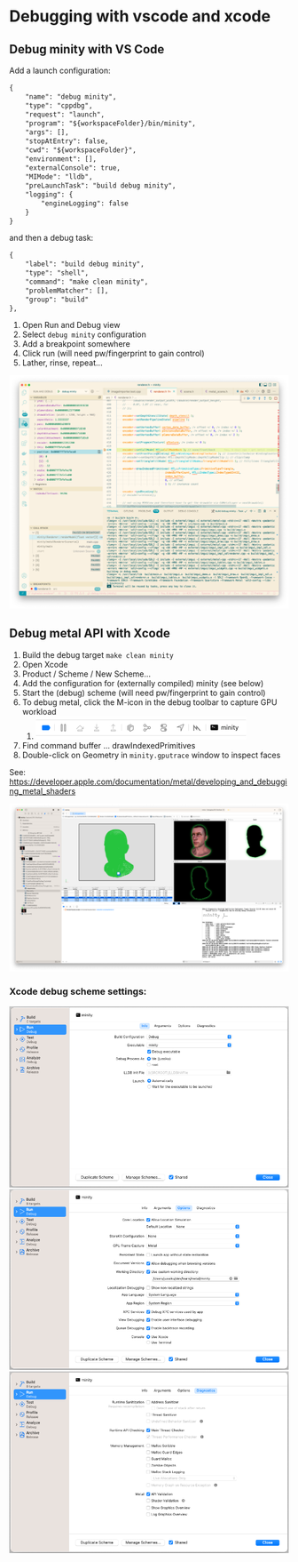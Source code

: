 # Debugging with vscode and xcode

## Debug minity with VS Code

Add a launch configuration:

```
{
    "name": "debug minity",
    "type": "cppdbg",
    "request": "launch",
    "program": "${workspaceFolder}/bin/minity",
    "args": [],
    "stopAtEntry": false,
    "cwd": "${workspaceFolder}",
    "environment": [],
    "externalConsole": true,
    "MIMode": "lldb",
    "preLaunchTask": "build debug minity",
    "logging": {
        "engineLogging": false
    }
}
```

and then a debug task:

```
{
    "label": "build debug minity",
    "type": "shell",
    "command": "make clean minity",
    "problemMatcher": [],
    "group": "build"
},
```

1. Open Run and Debug view
2. Select `debug minity` configuration
3. Add a breakpoint somewhere
4. Click run (will need pw/fingerprint to gain control)
5. Lather, rinse, repeat...

![VS Code debug session](./img/vscode_debug.png "VS Code debug session")


## Debug metal API with Xcode

1. Build the debug target `make clean minity`
2. Open Xcode
3. Product / Scheme / New Scheme...
4. Add the configuration for (externally compiled) minity (see below)
5. Start the (debug) scheme (will need pw/fingerprint to gain control)
6. To debug metal, click the M-icon in the debug toolbar to capture GPU workload
   1. ![Xcode metal debug icon](./img/xcode_debug_metal_icon.png "Xcode metal debug icon")
7. Find command buffer ... drawIndexedPrimitives
8. Double-click on Geometry in `minity.gputrace` window to inspect faces

See: https://developer.apple.com/documentation/metal/developing_and_debugging_metal_shaders

![Xcode metal API debug session](./img/xcode_metal_debug.png "Xcode metal API debug session")

### Xcode debug scheme settings:

![Xcode debug scheme info section](./img/xcode_debug_info.png "Xcode debug scheme info section")
![Xcode debug scheme options section](./img/xcode_debug_options.png "Xcode debug scheme options section")
![Xcode debug scheme diagnostics section](./img/xcode_debug_diagnostics.png "Xcode debug scheme diagnostics section")

